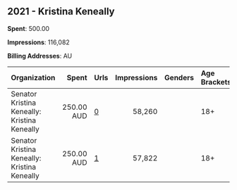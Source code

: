 ## 2021 - Kristina Keneally 
**Spent**: 500.00

**Impressions**: 116,082

**Billing Addresses**: AU

|Organization|Spent|Urls|Impressions|Genders|Age Brackets|Country Codes|
|:---|---:|:---|---:|:---|:---|:---|
|Senator Kristina Keneally: Kristina Keneally|250.00 AUD|[0](https://www.snap.com/political-ads/asset/7fed30147ce4d9a4e3c221a0814ee4175d87a2103593f97f0400c04fa0c00a76?mediaType=mp4)|58,260||18+|australia|
|Senator Kristina Keneally: Kristina Keneally|250.00 AUD|[1](https://www.snap.com/political-ads/asset/698dee4834b83e22405f6b25516693957fa19e2fb991cfb5dd1bceab6d1e81a9?mediaType=png)|57,822||18+|australia|
